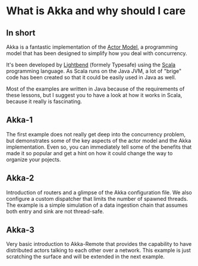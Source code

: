 # What is Akka and why should I care
## In short
Akka is a fantastic implementation of the [Actor Model](https://en.wikipedia.org/wiki/Actor_model), a programming
model that has been designed to simplify how you deal with concurrency.

It's been developed by [Lightbend](https://www.lightbend.com) (formely Typesafe) using the [Scala](http://www.scala-lang.org/) programming language.
As Scala runs on the Java JVM, a lot of "brige" code has been created so that it could be easily used in Java as well.

Most of the examples are written in Java because of the requirements of these lessons, but I suggest you to have a look
at how it works in Scala, because it really is fascinating.


## Akka-1
The first example does not really get deep into the concurrency problem, but demonstrates some of the key aspects of the actor model
and the Akka implementation. Even so, you can immediately tell some of the benefits that made it so popular and get a hint on how
it could change the way to organize your pojects.

## Akka-2
Introduction of routers and a glimpse of the Akka configuration file.
We also configure a custom dispatcher that limits the number of spawned threads.
The example is a simple simulation of a data ingestion chain that assumes both entry and sink are not thread-safe.

## Akka-3
Very basic introduction to Akka-Remote that provides the capability to have distributed actors talking to each other
over a network. This example is just scratching the surface and will be extended in the next example.